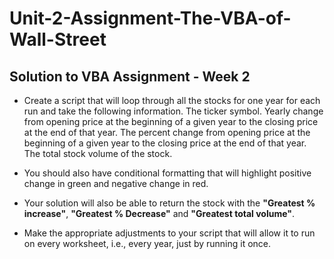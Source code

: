 # Unit-2-Assignment-The-VBA-of-Wall-Street


## Solution to VBA Assignment - Week 2

- Create a script that will loop through all the stocks for one year for each run and take the following information.
      The ticker symbol.
      Yearly change from opening price at the beginning of a given year to the closing price at the end of that year.
      The percent change from opening price at the beginning of a given year to the closing price at the end of that year.
      The total stock volume of the stock.

- You should also have conditional formatting that will highlight positive change in green and negative change in red.

- Your solution will also be able to return the stock with the **"Greatest % increase"**, **"Greatest % Decrease"** and **"Greatest total volume"**.

- Make the appropriate adjustments to your script that will allow it to run on every worksheet, i.e., every year, just by running it once.
